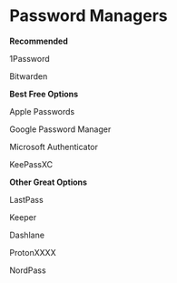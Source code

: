 # Password Managers

**Recommended**

1Password

Bitwarden

**Best Free Options**

Apple Passwords

Google Password Manager

Microsoft Authenticator

KeePassXC

**Other Great Options**

LastPass

Keeper

Dashlane

ProtonXXXX

NordPass
